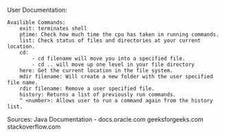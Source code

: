 User Documentation:

	Availible Commands:
		exit: terminates shell
		ptime: Check how much time the cpu has taken in running commands.
		list: Check status of files and directories at your current location.
		cd:
			- cd filename will move you into a specified file.
			- cd .. will move up one level in your file directory
		here: Get the current location in the file system.
		mdir filename: Will create a new folder with the user specified file name.
		rdir filename: Remove a user specified file.
		history: Returns a list of previously run commands.
		^ <number>: Allows user to run a command again from the history list.

Sources: 
Java Documentation - docs.oracle.com
geeksforgeeks.com
stackoverflow.com
